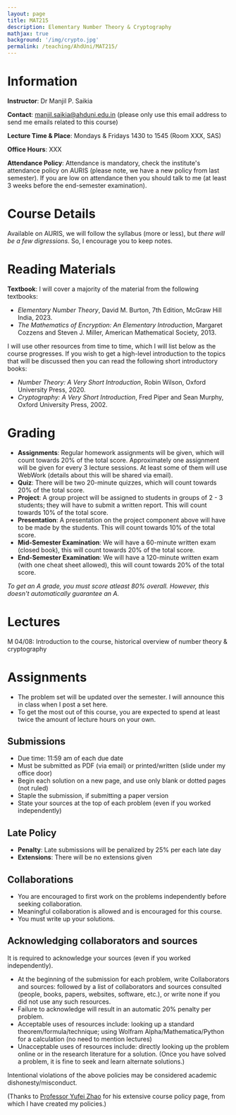 ```yaml
---
layout: page
title: MAT215
description: Elementary Number Theory & Cryptography
mathjax: true
background: '/img/crypto.jpg'
permalink: /teaching/AhdUni/MAT215/
---
```


# Information

**Instructor**: Dr Manjil P. Saikia

**Contact**: manjil.saikia@ahduni.edu.in (please only use this email address to send me emails related to this course)

**Lecture Time & Place**: Mondays & Fridays 1430 to 1545 (Room XXX, SAS)

**Office Hours**: XXX

**Attendance Policy**: Attendance is mandatory, check the institute's attendance policy on AURIS (please note, we have a new policy from last semester). If you are low on attendance then you should talk to me (at least 3 weeks before the end-semester examination).

# Course Details

Available on AURIS, we will follow the syllabus (more or less), but *there will be a few digressions*. So, I encourage you to keep notes.

# Reading Materials

**Textbook**: I will cover a majority of the material from the following textbooks:

- *Elementary Number Theory*, David M. Burton, 7th Edition, McGraw Hill India, 2023.
- *The Mathematics of Encryption: An Elementary Introduction*, Margaret Cozzens and Steven J. Miller, American Mathematical Society, 2013.

I will use other resources from time to time, which I will list below as the course progresses. If you wish to get a high-level introduction to the topics that will be discussed then you can read the following short introductory books:

- *Number Theory: A Very Short Introduction*, Robin Wilson, Oxford University Press, 2020.
- *Cryptography: A Very Short Introduction*, Fred Piper and Sean Murphy, Oxford University Press, 2002.

# Grading

- **Assignments**: Regular homework assignments will be given, which will count towards 20% of the total score. Approximately one assignment will be given for every 3 lecture sessions. At least some of them will use WebWork (details about this will be shared via email).
- **Quiz**: There will be two 20-minute quizzes, which will count towards 20% of the total score.
- **Project**: A group project will be assigned to students in groups of 2 - 3 students; they will have to submit a written report. This will count towards 10% of the total score.
- **Presentation**: A presentation on the project component above will have to be made by the students. This will count towards 10% of the total score.
- **Mid-Semester Examination**: We will have a 60-minute written exam (closed book), this will count towards 20% of the total score.
- **End-Semester Examination**: We will have a 120-minute written exam (with one cheat sheet allowed), this will count towards 20% of the total score.

*To get an A grade, you must score atleast 80% overall. However, this doesn't automatically guarantee an A.*

# Lectures

M 04/08: Introduction to the course, historical overview of number theory & cryptography

# Assignments

- The problem set will be updated over the semester. I will announce this in class when I post a set here.
- To get the most out of this course, you are expected to spend at least twice the amount of lecture hours on your own.

## Submissions

- Due time: 11:59 am of each due date
- Must be submitted as PDF (via email) or printed/written (slide under my office door)
- Begin each solution on a new page, and use only blank or dotted pages (not ruled)
- Staple the submission, if submitting a paper version
- State your sources at the top of each problem (even if you worked independently)

## Late Policy

- **Penalty**: Late submissions will be penalized by 25% per each late day
- **Extensions**: There will be no extensions given

## Collaborations

- You are encouraged to first work on the problems independently before seeking collaboration.
- Meaningful collaboration is allowed and is encouraged for this course.
- You must write up your solutions.

## Acknowledging collaborators and sources

It is required to acknowledge your sources (even if you worked independently).

- At the beginning of the submission for each problem, write Collaborators and sources: followed by a list of collaborators and sources consulted (people, books, papers, websites, software, etc.), or write none if you did not use any such resources.
- Failure to acknowledge will result in an automatic 20% penalty per problem.
- Acceptable uses of resources include: looking up a standard theorem/formula/technique; using Wolfram Alpha/Mathematica/Python for a calculation (no need to mention lectures)
- Unacceptable uses of resources include: directly looking up the problem online or in the research literature for a solution. (Once you have solved a problem, it is fine to seek and learn alternate solutions.)

Intentional violations of the above policies may be considered academic dishonesty/misconduct.

(Thanks to [Professor Yufei Zhao](https://yufeizhao.com) for his extensive course policy page, from which I have created my policies.)
